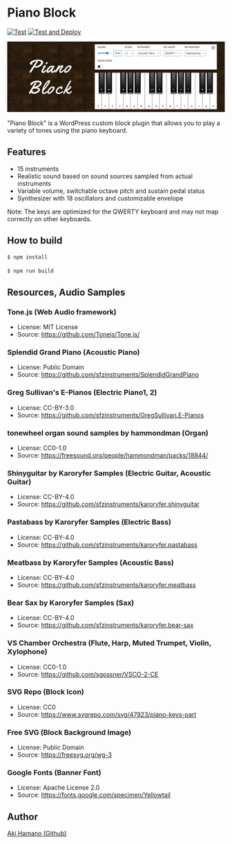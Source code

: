 # Piano Block

[![Test](https://github.com/t-hamano/piano-block/actions/workflows/run-test.yml/badge.svg)](https://github.com/t-hamano/piano-block/actions/workflows/run-test.yml)
[![Test and Deploy](https://github.com/t-hamano/piano-block/actions/workflows/run-test-and-deploy.yml/badge.svg)](https://github.com/t-hamano/piano-block/actions/workflows/run-test-and-deploy.yml)

![Piano Block](https://raw.githubusercontent.com/t-hamano/piano-block/main/.wordpress-org/banner-1544x500.png)

"Piano Block" is a WordPress custom block plugin that allows you to play a variety of tones using the piano keyboard.

## Features

- 15 instruments
- Realistic sound based on sound sources sampled from actual instruments
- Variable volume, switchable octave pitch and sustain pedal status
- Synthesizer with 18 oscillators and customizable envelope

Note: The keys are optimized for the QWERTY keyboard and may not map correctly on other keyboards.

## How to build

```
$ npm install

$ npm run build
```

## Resources, Audio Samples

### Tone.js (Web Audio framework)
* License: MIT License
* Source: https://github.com/Tonejs/Tone.js/

### Splendid Grand Piano (Acoustic Piano)
* License: Public Domain
* Source: https://github.com/sfzinstruments/SplendidGrandPiano

### Greg Sullivan's E-Pianos (Electric Piano1, 2)
* License: CC-BY-3.0
* Source: https://github.com/sfzinstruments/GregSullivan.E-Pianos

### tonewheel organ sound samples by hammondman (Organ)
* License: CC0-1.0
* Source: https://freesound.org/people/hammondman/packs/18844/

### Shinyguitar by Karoryfer Samples (Electric Guitar, Acoustic Guitar)
* License: CC-BY-4.0
* Source: https://github.com/sfzinstruments/karoryfer.shinyguitar

### Pastabass by Karoryfer Samples (Electric Bass)
* License: CC-BY-4.0
* Source: https://github.com/sfzinstruments/karoryfer.pastabass

### Meatbass by Karoryfer Samples (Acoustic Bass)
* License: CC-BY-4.0
* Source: https://github.com/sfzinstruments/karoryfer.meatbass

### Bear Sax by Karoryfer Samples (Sax)
* License: CC-BY-4.0
* Source: https://github.com/sfzinstruments/karoryfer.bear-sax

### VS Chamber Orchestra (Flute, Harp, Muted Trumpet, Violin, Xylophone)
* License: CC0-1.0
* Source: https://github.com/sgossner/VSCO-2-CE

### SVG Repo (Block Icon)
* License: CC0
* Source: https://www.svgrepo.com/svg/47923/piano-keys-part

### Free SVG (Block Background Image)
* License: Public Domain
* Source: https://freesvg.org/wg-3

### Google Fonts (Banner Font)
* License: Apache License 2.0
* Source: https://fonts.google.com/specimen/Yellowtail

## Author

[Aki Hamano (Github)](https://github.com/t-hamano)
